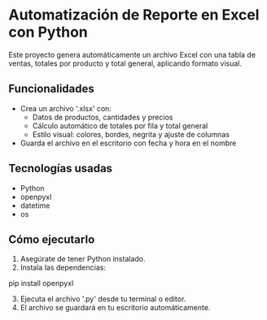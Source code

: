 # Automatización de Reporte en Excel con Python

Este proyecto genera automáticamente un archivo Excel con una tabla de ventas, totales por producto y total general, aplicando formato visual.

## Funcionalidades

- Crea un archivo '.xlsx' con:
  - Datos de productos, cantidades y precios
  - Cálculo automático de totales por fila y total general
  - Estilo visual: colores, bordes, negrita y ajuste de columnas
- Guarda el archivo en el escritorio con fecha y hora en el nombre

## Tecnologías usadas

- Python
- openpyxl
- datetime
- os

## Cómo ejecutarlo

1. Asegúrate de tener Python instalado.
2. Instala las dependencias:

pip install openpyxl

3. Ejecuta el archivo '.py' desde tu terminal o editor.
4. El archivo se guardará en tu escritorio automáticamente.